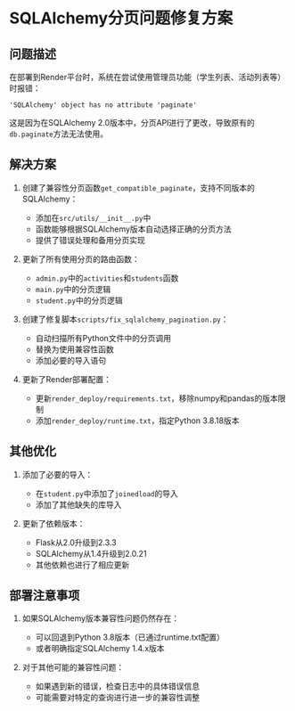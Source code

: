 # SQLAlchemy分页问题修复方案

## 问题描述

在部署到Render平台时，系统在尝试使用管理员功能（学生列表、活动列表等）时报错：
```
'SQLAlchemy' object has no attribute 'paginate'
```

这是因为在SQLAlchemy 2.0版本中，分页API进行了更改，导致原有的`db.paginate`方法无法使用。

## 解决方案

1. 创建了兼容性分页函数`get_compatible_paginate`，支持不同版本的SQLAlchemy：
   - 添加在`src/utils/__init__.py`中
   - 函数能够根据SQLAlchemy版本自动选择正确的分页方法
   - 提供了错误处理和备用分页实现

2. 更新了所有使用分页的路由函数：
   - `admin.py`中的`activities`和`students`函数
   - `main.py`中的分页逻辑
   - `student.py`中的分页逻辑

3. 创建了修复脚本`scripts/fix_sqlalchemy_pagination.py`：
   - 自动扫描所有Python文件中的分页调用
   - 替换为使用兼容性函数
   - 添加必要的导入语句

4. 更新了Render部署配置：
   - 更新`render_deploy/requirements.txt`，移除numpy和pandas的版本限制
   - 添加`render_deploy/runtime.txt`，指定Python 3.8.18版本

## 其他优化

1. 添加了必要的导入：
   - 在`student.py`中添加了`joinedload`的导入
   - 添加了其他缺失的库导入

2. 更新了依赖版本：
   - Flask从2.0升级到2.3.3
   - SQLAlchemy从1.4升级到2.0.21
   - 其他依赖也进行了相应更新

## 部署注意事项

1. 如果SQLAlchemy版本兼容性问题仍然存在：
   - 可以回退到Python 3.8版本（已通过runtime.txt配置）
   - 或者明确指定SQLAlchemy 1.4.x版本

2. 对于其他可能的兼容性问题：
   - 如果遇到新的错误，检查日志中的具体错误信息
   - 可能需要对特定的查询进行进一步的兼容性调整 